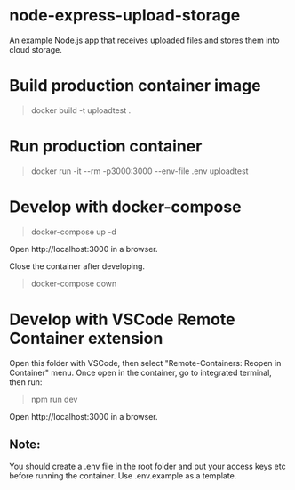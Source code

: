 # node-express-upload-storage

An example Node.js app that receives uploaded files and stores them into cloud storage.

# Build production container image

> docker build -t uploadtest .

# Run production container

> docker run -it --rm -p3000:3000 --env-file .env uploadtest

# Develop with docker-compose

> docker-compose up -d

Open http://localhost:3000 in a browser.

Close the container after developing.

> docker-compose down

# Develop with VSCode Remote Container extension

Open this folder with VSCode, then select "Remote-Containers: Reopen in Container" menu. Once open in the container, go to integrated terminal, then run:

> npm run dev

Open http://localhost:3000 in a browser.

## Note:

You should create a .env file in the root folder and put your access keys etc before running the container. Use .env.example as a template.
